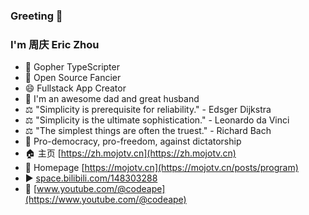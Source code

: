 ### Greeting 👋

<!--
**mojocn/mojocn** is a ✨ _special_ ✨ repository because its `README.md` (this file) appears on your GitHub profile.

Here are some ideas to get you started:

- 🔭 I’m currently working on ...
- 🌱 I’m currently learning ...
- 👯 I’m looking to collaborate on ...
- 🤔 I’m looking for help with ...
- 💬 Ask me about ...
- 📫 How to reach me: ...
- 😄 Pronouns: ...
- ⚡ Fun fact: ...
- 🔥 Go Communitity https://mojotv.cn
- ▶️ [bilibili](https://space.bilibili.com/148303288)
- 🎥 [Youtube]([https://www.youtube.com/@codeape)

-->
 ### I'm 周庆 Eric Zhou
- 🔭 Gopher TypeScripter
- 🌱 Open Source Fancier
- 😄 Fullstack App Creator
- 👯 I'm an awesome dad and great husband
- ⚖️ "Simplicity is prerequisite for reliability." - Edsger Dijkstra
- ⚖️ "Simplicity is the ultimate sophistication." - Leonardo da Vinci
- ⚖️ "The simplest things are often the truest." - Richard Bach
- 💬 Pro-democracy, pro-freedom, against dictatorship
- 🏠 主页 [https://zh.mojotv.cn](https://zh.mojotv.cn)
- 🤖 Homepage [https://mojotv.cn](https://mojotv.cn/posts/program)
- ▶️ [space.bilibili.com/148303288](https://space.bilibili.com/148303288)
- 🎥 [www.youtube.com/@codeape](https://www.youtube.com/@codeape)


